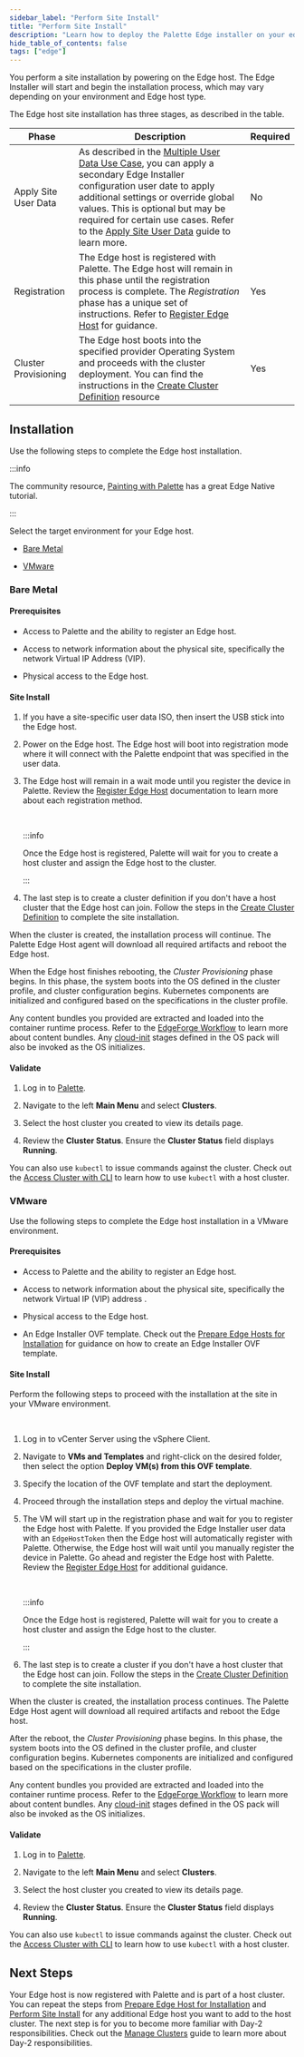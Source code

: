 ```yaml
---
sidebar_label: "Perform Site Install"
title: "Perform Site Install"
description: "Learn how to deploy the Palette Edge installer on your edge hosts "
hide_table_of_contents: false
tags: ["edge"]
---
```


You perform a site installation by powering on the Edge host. The Edge Installer will start and begin the installation
process, which may vary depending on your environment and Edge host type.

The Edge host site installation has three stages, as described in the table.

| Phase                | Description                                                                                                                                                                                                                                                                                                                                                                                    | Required |
| -------------------- | ---------------------------------------------------------------------------------------------------------------------------------------------------------------------------------------------------------------------------------------------------------------------------------------------------------------------------------------------------------------------------------------------- | -------- |
| Apply Site User Data | As described in the [Multiple User Data Use Case](../../edgeforge-workflow/prepare-user-data.md#multiple-user-data-use-case), you can apply a secondary Edge Installer configuration user date to apply additional settings or override global values. This is optional but may be required for certain use cases. Refer to the [Apply Site User Data](site-user-data.md) guide to learn more. | No       |
| Registration         | The Edge host is registered with Palette. The Edge host will remain in this phase until the registration process is complete. The _Registration_ phase has a unique set of instructions. Refer to [Register Edge Host](edge-host-registration.md) for guidance.                                                                                                                                | Yes      |
| Cluster Provisioning | The Edge host boots into the specified provider Operating System and proceeds with the cluster deployment. You can find the instructions in the [Create Cluster Definition](cluster-deployment.md) resource                                                                                                                                                                                    | Yes      |

## Installation

Use the following steps to complete the Edge host installation.

:::info

The community resource, [Painting with Palette](https://www.paintingwithpalette.com/tutorials/) has a great Edge Native
tutorial.

:::

Select the target environment for your Edge host.

- [Bare Metal](#bare-metal)

- [VMware](#vmware)

### Bare Metal

#### Prerequisites

- Access to Palette and the ability to register an Edge host.

- Access to network information about the physical site, specifically the network Virtual IP Address (VIP).

- Physical access to the Edge host.

#### Site Install

1. If you have a site-specific user data ISO, then insert the USB stick into the Edge host.

2. Power on the Edge host. The Edge host will boot into registration mode where it will connect with the Palette
   endpoint that was specified in the user data.

3. The Edge host will remain in a wait mode until you register the device in Palette. Review the
   [Register Edge Host](edge-host-registration.md) documentation to learn more about each registration method.

   <br />

   :::info

   Once the Edge host is registered, Palette will wait for you to create a host cluster and assign the Edge host to the
   cluster.

   :::

4. The last step is to create a cluster definition if you don't have a host cluster that the Edge host can join. Follow
   the steps in the [Create Cluster Definition](cluster-deployment.md) to complete the site installation.

When the cluster is created, the installation process will continue. The Palette Edge Host agent will download all
required artifacts and reboot the Edge host.

When the Edge host finishes rebooting, the _Cluster Provisioning_ phase begins. In this phase, the system boots into the
OS defined in the cluster profile, and cluster configuration begins. Kubernetes components are initialized and
configured based on the specifications in the cluster profile.

Any content bundles you provided are extracted and loaded into the container runtime process. Refer to the
[EdgeForge Workflow](../../edgeforge-workflow/edgeforge-workflow.md) to learn more about content bundles. Any
[cloud-init](../../edge-configuration/cloud-init.md) stages defined in the OS pack will also be invoked as the OS
initializes.

#### Validate

1. Log in to [Palette](https://console.spectrocloud.com).

2. Navigate to the left **Main Menu** and select **Clusters**.

3. Select the host cluster you created to view its details page.

4. Review the **Cluster Status**. Ensure the **Cluster Status** field displays **Running**.

You can also use `kubectl` to issue commands against the cluster. Check out the
[Access Cluster with CLI](../../../cluster-management/palette-webctl.md#access-cluster-with-cli) to learn how to use
`kubectl` with a host cluster.

### VMware

Use the following steps to complete the Edge host installation in a VMware environment.

#### Prerequisites

- Access to Palette and the ability to register an Edge host.

- Access to network information about the physical site, specifically the network Virtual IP (VIP) address .

- Physical access to the Edge host.

- An Edge Installer OVF template. Check out the [Prepare Edge Hosts for Installation](../stage.md) for guidance on how
  to create an Edge Installer OVF template.

#### Site Install

Perform the following steps to proceed with the installation at the site in your VMware environment.

<br />

1. Log in to vCenter Server using the vSphere Client.

2. Navigate to **VMs and Templates** and right-click on the desired folder, then select the option **Deploy VM(s) from
   this OVF template**.

3. Specify the location of the OVF template and start the deployment.

4. Proceed through the installation steps and deploy the virtual machine.

5. The VM will start up in the registration phase and wait for you to register the Edge host with Palette. If you
   provided the Edge Installer user data with an `EdgeHostToken` then the Edge host will automatically register with
   Palette. Otherwise, the Edge host will wait until you manually register the device in Palette. Go ahead and register
   the Edge host with Palette. Review the [Register Edge Host](edge-host-registration.md) for additional guidance.

   <br />

   :::info

   Once the Edge host is registered, Palette will wait for you to create a host cluster and assign the Edge host to the
   cluster.

   :::

6. The last step is to create a cluster if you don't have a host cluster that the Edge host can join. Follow the steps
   in the [Create Cluster Definition](cluster-deployment.md) to complete the site installation.

When the cluster is created, the installation process continues. The Palette Edge Host agent will download all required
artifacts and reboot the Edge host.

After the reboot, the _Cluster Provisioning_ phase begins. In this phase, the system boots into the OS defined in the
cluster profile, and cluster configuration begins. Kubernetes components are initialized and configured based on the
specifications in the cluster profile.

Any content bundles you provided are extracted and loaded into the container runtime process. Refer to the
[EdgeForge Workflow](../../edgeforge-workflow/edgeforge-workflow.md) to learn more about content bundles. Any
[cloud-init](../../edge-configuration/cloud-init.md) stages defined in the OS pack will also be invoked as the OS
initializes.

#### Validate

1. Log in to [Palette](https://console.spectrocloud.com).

2. Navigate to the left **Main Menu** and select **Clusters**.

3. Select the host cluster you created to view its details page.

4. Review the **Cluster Status**. Ensure the **Cluster Status** field displays **Running**.

You can also use `kubectl` to issue commands against the cluster. Check out the
[Access Cluster with CLI](../../../cluster-management/palette-webctl.md) to learn how to use `kubectl` with a host
cluster.

## Next Steps

Your Edge host is now registered with Palette and is part of a host cluster. You can repeat the steps from
[Prepare Edge Host for Installation](../stage.md) and [Perform Site Install](./site-installation.md) for any additional
Edge host you want to add to the host cluster. The next step is for you to become more familiar with Day-2
responsibilities. Check out the [Manage Clusters](../../../cluster-management/cluster-management.md) guide to learn more
about Day-2 responsibilities.
